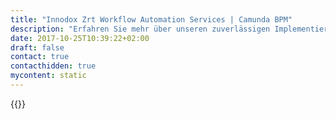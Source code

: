 ```yaml
---
title: "Innodox Zrt Workflow Automation Services | Camunda BPM"
description: "Erfahren Sie mehr über unseren zuverlässigen Implementierungspartner Innodox Zrt. Camunda ist der Marktführer für Workflow-Automatisierung und Geschäftsprozessmanagement. Holen Sie sich heute Ihre 30-Tage-Testversion."
date: 2017-10-25T10:39:22+02:00
draft: false
contact: true
contacthidden: true
mycontent: static
---
```

{{<partner-single
company="Innodox Zrt"
type="si"
website="http://innodox.com"
countrycode="hu"
city="Budapest"
description="Document experts, delivering your solution.Innodox is a provider of flexible document solutions, ranging from Enterprise Content Management through Customer Communication to large volume multi-channel output systems based on proprietary FlowLogic platform. Our real-life expertise comes from a track record that is second to none."
siregion="emea"
level="basic"
logo="//images.ctfassets.net/vpidbgnakfvf/22apdr0l682WEqysaU44CM/bb9fa6956ac0dc289862c851473e7684/logo.png">}}